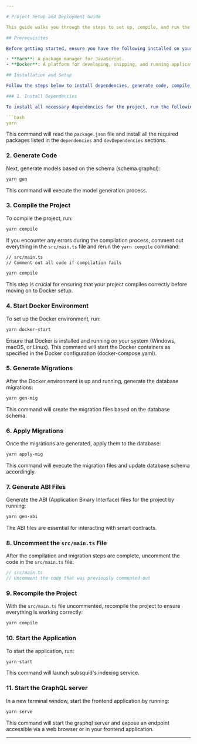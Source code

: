 ```yaml
---

# Project Setup and Deployment Guide

This guide walks you through the steps to set up, compile, and run the application. The application is designed to create a Docker environment on your local machine and expose a port for the frontend application.

## Prerequisites

Before getting started, ensure you have the following installed on your local machine:

- **Yarn**: A package manager for JavaScript.
- **Docker**: A platform for developing, shipping, and running applications in containers.

## Installation and Setup

Follow the steps below to install dependencies, generate code, compile, and start the application:

### 1. Install Dependencies

To install all necessary dependencies for the project, run the following command:

```bash
yarn
```

This command will read the `package.json` file and install all the required packages listed in the `dependencies` and `devDependencies` sections.

### 2. Generate Code

Next, generate models based on the schema (schema.graphql):

```bash
yarn gen
```

This command will execute the model generation process.

### 3. Compile the Project

To compile the project, run:

```bash
yarn compile
```

If you encounter any errors during the compilation process, comment out everything in the `src/main.ts` file and rerun the `yarn compile` command:

```bash
// src/main.ts
// Comment out all code if compilation fails

yarn compile
```

This step is crucial for ensuring that your project compiles correctly before moving on to Docker setup.

### 4. Start Docker Environment

To set up the Docker environment, run:

```bash
yarn docker-start
```

Ensure that Docker is installed and running on your system (Windows, macOS, or Linux). This command will start the Docker containers as specified in the Docker configuration (docker-compose.yaml).

### 5. Generate Migrations

After the Docker environment is up and running, generate the database migrations:

```bash
yarn gen-mig
```

This command will create the migration files based on the database schema.

### 6. Apply Migrations

Once the migrations are generated, apply them to the database:

```bash
yarn apply-mig
```

This command will execute the migration files and update database schema accordingly.

### 7. Generate ABI Files

Generate the ABI (Application Binary Interface) files for the project by running:

```bash
yarn gen-abi
```

The ABI files are essential for interacting with smart contracts.

### 8. Uncomment the `src/main.ts` File

After the compilation and migration steps are complete, uncomment the code in the `src/main.ts` file:

```typescript
// src/main.ts
// Uncomment the code that was previously commented out
```

### 9. Recompile the Project

With the `src/main.ts` file uncommented, recompile the project to ensure everything is working correctly:

```bash
yarn compile
```

### 10. Start the Application

To start the application, run:

```bash
yarn start
```

This command will launch subsquid's indexing service.

### 11. Start the GraphQL server

In a new terminal window, start the frontend application by running:

```bash
yarn serve
```

This command will start the graphql server and expose an endpoint accessible via a web browser or in your frontend application.

--- 
```

